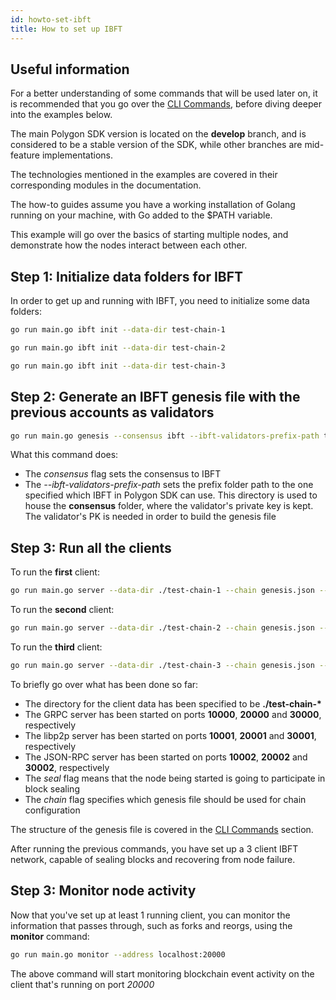 ```yaml
---
id: howto-set-ibft
title: How to set up IBFT
---
```

## Useful information

For a better understanding of some commands that will be used later on, it is recommended that you go over
the [CLI Commands](/docs/cli-commands), before diving deeper into the examples below.

The main Polygon SDK version is located on the **develop** branch, and is considered to be a stable version of the SDK,
while other branches are mid-feature implementations.

The technologies mentioned in the examples are covered in their corresponding modules in the documentation.

The how-to guides assume you have a working installation of Golang running on your machine, with Go added to the $PATH variable.


This example will go over the basics of starting multiple nodes, and demonstrate how the nodes interact between each other.

## Step 1: Initialize data folders for IBFT

In order to get up and running with IBFT, you need to initialize some data folders:

````bash
go run main.go ibft init --data-dir test-chain-1
````
````bash
go run main.go ibft init --data-dir test-chain-2
````
````bash
go run main.go ibft init --data-dir test-chain-3
````

## Step 2: Generate an IBFT genesis file with the previous accounts as validators
````bash
go run main.go genesis --consensus ibft --ibft-validators-prefix-path test-chain-
````

What this command does:
* The *consensus* flag sets the consensus to IBFT
* The *--ibft-validators-prefix-path* sets the prefix folder path to the one specified which IBFT in Polygon SDK can use.
This directory is used to house the **consensus** folder, where the validator's private key is kept. The validator's PK
  is needed in order to build the genesis file

## Step 3: Run all the clients

To run the **first** client:
````bash
go run main.go server --data-dir ./test-chain-1 --chain genesis.json --grpc :10000 --libp2p :10001 --jsonrpc :10002 --seal
````

To run the **second** client:
````bash
go run main.go server --data-dir ./test-chain-2 --chain genesis.json --grpc :20000 --libp2p :20001 --jsonrpc :20002 --seal
````

To run the **third** client:
````bash
go run main.go server --data-dir ./test-chain-3 --chain genesis.json --grpc :30000 --libp2p :30001 --jsonrpc :30002 --seal
````

To briefly go over what has been done so far:

* The directory for the client data has been specified to be **./test-chain-\***
* The GRPC server has been started on ports **10000**, **20000** and **30000**, respectively
* The libp2p server has been started on ports **10001**, **20001** and **30001**, respectively
* The JSON-RPC server has been started on ports **10002**, **20002** and **30002**, respectively
* The *seal* flag means that the node being started is going to participate in block sealing
* The *chain* flag specifies which genesis file should be used for chain configuration

The structure of the genesis file is covered in the [CLI Commands](/docs/cli-commands) section.

After running the previous commands, you have set up a 3 client IBFT network, capable of sealing blocks
and recovering from node failure.

## Step 3: Monitor node activity

Now that you've set up at least 1 running client, you can monitor the information that passes through, 
such as forks and reorgs, using the **monitor** command:

````bash
go run main.go monitor --address localhost:20000
````

The above command will start monitoring blockchain event activity on the client that's running on port *20000*